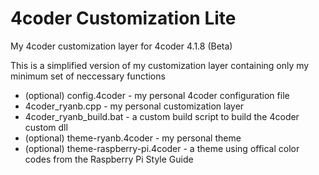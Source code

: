 # 4coder Customization Lite
My 4coder customization layer for 4coder 4.1.8 (Beta)

This is a simplified version of my customization layer containing only my minimum set of neccessary functions

* (optional) config.4coder - my personal 4coder configuration file
* 4coder_ryanb.cpp - my personal customization layer
* 4coder_ryanb_build.bat - a custom build script to build the 4coder custom dll
* (optional) theme-ryanb.4coder - my personal theme
* (optional) theme-raspberry-pi.4coder - a theme using offical color codes from the Raspberry Pi Style Guide

